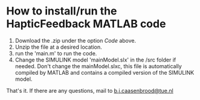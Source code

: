 # How to install/run the HapticFeedback MATLAB code

1) Download the .zip under the option *Code* above.
2) Unzip the file at a desired location.
3) run the 'main.m' to run the code.
4) Change the SIMULINK model 'mainModel.slx' in the /src folder if needed. Don't change the mainModel.slxc, this file is automatically compiled by MATLAB and contains a compiled version of the SIMULINK model.

That's it. If there are any questions, mail to b.j.caasenbrood@tue.nl

